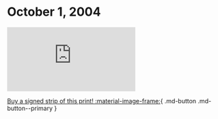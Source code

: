 # October 1, 2004

![](https://www.achewood.com/comic.php?date=10012004)

[Buy a signed strip of this print! :material-image-frame:](https://achewood-holiday-pop-up.myshopify.com/products/strip#10012004){ .md-button .md-button--primary }
